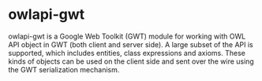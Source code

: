 owlapi-gwt
==========

owlapi-gwt is a Google Web Toolkit (GWT) module for working with OWL API object in GWT (both client and server side).
A large subset of the API is supported, which includes entities, class expressions and axioms.  These kinds of objects
can be used on the client side and sent over the wire using the GWT serialization mechanism.
